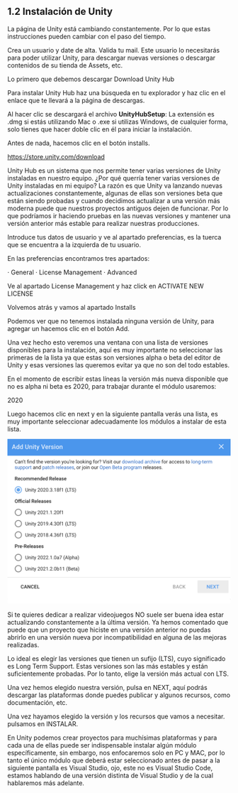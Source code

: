 ## 1.2 Instalación de Unity

La página de Unity está cambiando constantemente. Por lo que estas instrucciones pueden cambiar con el paso del tiempo.

Crea un usuario y date de alta. Valida tu mail. Este usuario lo necesitarás para poder utilizar Unity, para descargar nuevas versiones o descargar contenidos de su tienda de Assets, etc.

Lo primero que debemos descargar Download Unity Hub

Para instalar Unity Hub haz una búsqueda en tu explorador y haz clic en el enlace que te llevará a la página de descargas.

Al hacer clic se descargará el archivo **UnityHubSetup**:
La extensión es .dmg si estás utilizando Mac o .exe si utilizas Windows, de cualquier forma, solo tienes que hacer doble clic en él para iniciar la instalación.

Antes de nada, hacemos clic en el botón installs.

https://store.unity.com/download

Unity Hub es un sistema que nos permite tener varias versiones de Unity instaladas en nuestro equipo. ¿Por qué querría tener varias versiones de Unity instaladas en mi equipo? La razón es que  Unity va lanzando nuevas actualizaciones constantemente, algunas de ellas son versiones beta que están siendo probadas y cuando decidimos actualizar a una versión más moderna puede que nuestros proyectos antiguos dejen de funcionar. Por lo que podríamos ir haciendo pruebas en las nuevas versiones y mantener una versión anterior más estable para realizar nuestras producciones.

Introduce tus datos de usuario y ve al apartado preferencias, es la tuerca que se encuentra a la izquierda de tu usuario.

En las preferencias encontramos tres apartados:

· General
· License Management
· Advanced

Ve al apartado License Management y haz click en ACTIVATE NEW LICENSE

Volvemos atrás y vamos al apartado Installs

Podemos ver que no tenemos instalada ninguna versión de Unity, para agregar un hacemos clic en el botón Add.


Una vez hecho esto veremos una ventana con una lista de versiones disponibles para la instalación, aquí es muy importante no seleccionar las primeras de la lista ya que estas son versiones alpha o beta del editor de Unity y esas versiones las queremos evitar ya que no son del todo estables.

En el momento de escribir estas líneas la versión más nueva disponible que no es alpha ni beta es 2020, para trabajar durante el módulo usaremos:

2020

Luego hacemos clic en next y en la siguiente pantalla verás una lista, es muy importante seleccionar adecuadamente los módulos a instalar de esta lista.

![Imagen instalación Unity](https://github.com/jstleon/programacion-videojuegos/blob/main/01%20Introducci%C3%B3n%20a%20Unity/1.2%20Descarga%20e%20instalaci%C3%B3n%20de%20Unity/img/versiones_unity_2021.png "Instalación Unity 2021")

Si te quieres dedicar a realizar videojuegos NO suele ser buena idea estar actualizando constantemente a la última versión. Ya hemos comentado que puede que un proyecto que hiciste en una versión anterior no puedas abrirlo en una versión nueva por incompatibilidad en alguna de las mejoras realizadas.

Lo ideal es elegir las versiones que tienen un sufijo (LTS), cuyo significado es Long Term Support. Estas versiones son las más estables y están suficientemente probadas. Por lo tanto, elige la versión más actual con LTS.

Una vez hemos elegido nuestra versión, pulsa en NEXT, aquí podrás descargar las plataformas donde puedes publicar y algunos recursos, como documentación, etc.

Una vez hayamos elegido la versión y los recursos que vamos a necesitar. pulsamos en INSTALAR.

En Unity podemos crear proyectos para muchísimas plataformas y para cada una de ellas puede ser indispensable instalar algún módulo específicamente, sin embargo, nos enfocaremos solo en PC y MAC, por lo tanto el único módulo que deberá estar seleccionado antes de pasar a la siguiente pantalla es Visual Studio, ojo, este no es Visual Studio Code, estamos hablando de una versión distinta de Visual Studio y de la cual hablaremos más adelante.
